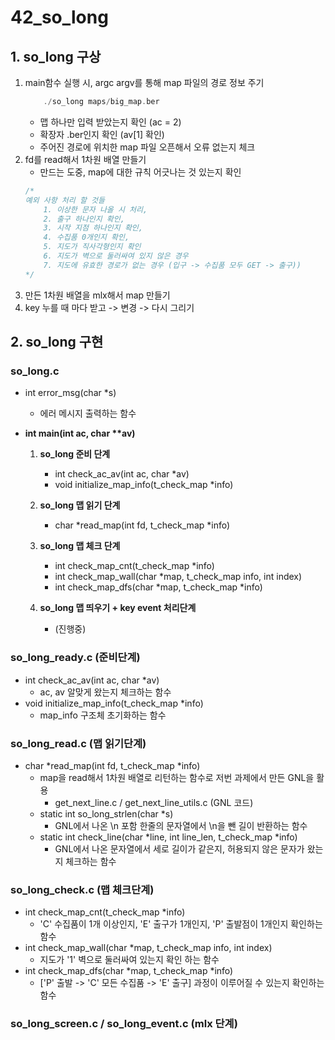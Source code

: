 # 42_so_long

## 1. so_long 구상
1. main함수 실행 시, argc argv를 통해 map 파일의 경로 정보 주기
    ```c
        ./so_long maps/big_map.ber
    ```
    - 맵 하나만 입력 받았는지 확인 (ac = 2)
    - 확장자 .ber인지 확인 (av[1] 확인)
    - 주어진 경로에 위치한 map 파일 오픈해서 오류 없는지 체크
2. fd를 read해서 1차원 배열 만들기
    - 만드는 도중, map에 대한 규칙 어긋나는 것 있는지 확인
    ```c
    /* 
    예외 사항 처리 할 것들
        1. 이상한 문자 나올 시 처리, 
        2. 출구 하나인지 확인, 
        3. 시작 지점 하나인지 확인, 
        4. 수집품 0개인지 확인, 
        5. 지도가 직사각형인지 확인
        6. 지도가 벽으로 둘러싸여 있지 않은 경우 
        7. 지도에 유효한 경로가 없는 경우 (입구 -> 수집품 모두 GET -> 출구)) 
    */
    ```
3. 만든 1차원 배열을 mlx해서 map 만들기
4. key 누를 때 마다 받고 -> 변경 -> 다시 그리기

## 2. so_long 구현

### so_long.c
- int	error_msg(char *s)
    - 에러 메시지 출력하는 함수

- **int	main(int ac, char \*\*av)**
    1. **so_long 준비 단계**
        - int	check_ac_av(int ac, char *av)
        - void	initialize_map_info(t_check_map *info)
    2. **so_long 맵 읽기 단계**
        - char	*read_map(int fd, t_check_map *info)
    3. **so_long 맵 체크 단계**
        - int	check_map_cnt(t_check_map *info)
        - int	check_map_wall(char *map, t_check_map info, int index)
        - int	check_map_dfs(char *map, t_check_map *info)
    
    4. **so_long 맵 띄우기 + key event 처리단계**
        - (진행중)    

### so_long_ready.c (준비단계)
- int	check_ac_av(int ac, char *av)
    - ac, av 알맞게 왔는지 체크하는 함수
- void	initialize_map_info(t_check_map *info)
    - map_info 구조체 초기화하는 함수
### so_long_read.c (맵 읽기단계)
- char	*read_map(int fd, t_check_map *info)
    - map을 read해서 1차원 배열로 리턴하는 함수로 저번 과제에서 만든 GNL을 활용
        - get_next_line.c / get_next_line_utils.c (GNL 코드)
    - static int	so_long_strlen(char *s)
        - GNL에서 나온 \n 포함 한줄의 문자열에서 \n을 뺀 길이 반환하는 함수
    - static int	check_line(char *line, int line_len, t_check_map *info)
        - GNL에서 나온 문자열에서 세로 길이가 같은지, 허용되지 않은 문자가 왔는지 체크하는 함수 
### so_long_check.c (맵 체크단계)
- int	check_map_cnt(t_check_map *info)
    - 'C' 수집품이 1개 이상인지, 'E' 출구가 1개인지, 'P' 출발점이 1개인지 확인하는 함수
- int	check_map_wall(char *map, t_check_map info, int index)
    - 지도가 '1' 벽으로 둘러싸여 있는지 확인 하는 함수
- int	check_map_dfs(char *map, t_check_map *info)
    - ['P' 출발 -> 'C' 모든 수집품  -> 'E' 출구] 과정이 이루어질 수 있는지 확인하는 함수

### so_long_screen.c / so_long_event.c (mlx 단계)
